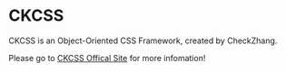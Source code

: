 
<div class="section">
        <h1>CKCSS</h1>
        <p>CKCSS is an Object-Oriented CSS Framework, created by CheckZhang. </p>
		Please go to <a href="http://www.flashpretty.com/check/ckcss/doc/index.html" target="_blank">CKCSS Offical Site</a> for more infomation!
    </div>

